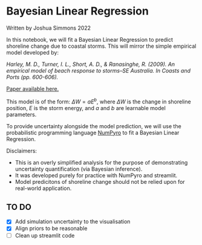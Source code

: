 # Bayesian Linear Regression

Written by Joshua Simmons 2022

In this notebook, we will fit a Bayesian Linear Regression to predict shoreline change due to coastal storms. This will mirror the simple empirical model developed by:

*Harley, M. D., Turner, I. L., Short, A. D., & Ranasinghe, R. (2009). An empirical model of beach response to storms–SE Australia. In Coasts and Ports (pp. 600-606).*

[Paper available here.](https://www.researchgate.net/profile/Mitchell-Harley/publication/267506992_An_empirical_model_of_beach_response_to_storms_-_SE_Australia/links/5cd8eb9f458515712ea6801f/An-empirical-model-of-beach-response-to-storms-SE-Australia.pdf)

This model is of the form: $\Delta W=aE^b$, where $\Delta W$ is the change in shoreline position, $E$ is the storm energy, and $a$ and $b$ are learnable model parameters.

To provide uncertainty alongside the model prediction, we will use the probabilistic programming language [NumPyro](https://numpyro.readthedocs.io/en/stable/) to fit a Bayesian Linear Regression.

Disclaimers:

- This is an overly simplified analysis for the purpose of demonstrating uncertainty quantification (via Bayesian inference). 
- It was developed purely for practice with NumPyro and streamlit.
- Model predicitons of shoreline change should not be relied upon for real-world application.

## TO DO
- [X] Add simulation uncertainty to the visualisation
- [X] Align priors to be reasonable
- [ ] Clean up streamlit code